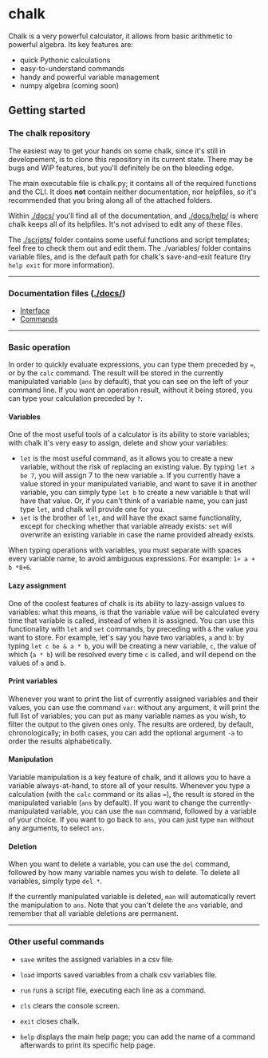 # chalk
Chalk is a very powerful calculator, it allows from basic arithmetic to powerful algebra.
Its key features are:
- quick Pythonic calculations
- easy-to-understand commands
- handy and powerful variable management
- numpy algebra (coming soon)

## Getting started

### The chalk repository

The easiest way to get your hands on some chalk, since it's still in developement, is to clone this repository in its current state. There may be bugs and WIP features, but you'll definitely be on the bleeding edge.

The main executable file is chalk.py; it contains all of the required functions and the CLI. It does **not** contain neither documentation, nor helpfiles, so it's recommended that you bring along all of the attached folders.

Within [./docs/](https://github.com/LionSpeck/chalk/tree/main/docs) you'll find all of the documentation, and [./docs/help/](https://github.com/LionSpeck/chalk/tree/main/docs/help) is where chalk keeps all of its helpfiles. It's not advised to edit any of these files.

The [./scripts/](https://github.com/LionSpeck/chalk/tree/main/scripts) folder contains some useful functions and script templates; feel free to check them out and edit them.
The ./variables/ folder contains variable files, and is the default path for chalk's save-and-exit feature (try `help exit` for more information).

---
### Documentation files ([./docs/](https://github.com/LionSpeck/chalk/tree/main/docs))

- [Interface](https://github.com/LionSpeck/chalk/blob/main/docs/Interface.md#chalk-documentation-the-command-line-interface)
- [Commands](https://github.com/LionSpeck/chalk/blob/main/docs/Commands.md#chalk-documentation-commands)

---
### Basic operation

In order to quickly evaluate expressions, you can type them preceded by `=`, or by the `calc` command. The result will be stored in the currently manipulated variable (`ans` by default), that you can see on the left of your command line. If you want an operation result, without it being stored, you can type your calculation preceded by `?`.

#### Variables

One of the most useful tools of a calculator is its ability to store variables; with chalk it's very easy to assign, delete and show your variables:
- `let` is the most useful command, as it allows you to create a new variable, without the risk of replacing an existing value. By typing `let a be 7`, you will assign 7 to the new variable `a`. If you currently have a value stored in your manipulated variable, and want to save it in another variable, you can simply type `let b` to create a new variable `b` that will have that value. Or, if you can't think of a variable name, you can just type `let`, and chalk will provide one for you.
- `set` is the brother of `let`, and will have the exact same functionality, except for checking whether that variable already exists: `set` will overwrite an existing variable in case the name provided already exists.

When typing operations with variables, you must separate with spaces every variable name, to avoid ambiguous expressions. For example: `1+ a + b *8+6`.

#### Lazy assignment

One of the coolest features of chalk is its ability to lazy-assign values to variables: what this means, is that the variable value will be calculated every time that variable is called, instead of when it is assigned. You can use this functionality with `let` and `set` commands, by preceding with `&` the value you want to store. For example, let's say you have two variables, `a` and `b`: by typing `let c be & a * b`, you will be creating a new variable, `c`, the value of which (`a * b`) will be resolved every time `c` is called, and will depend on the values of `a` and `b`.

#### Print variables

Whenever you want to print the list of currently assigned variables and their values, you can use the command `var`: without any argument, it will print the full list of variables; you can put as many variable names as you wish, to filter the output to the given ones only. The results are ordered, by default, chronologically; in both cases, you can add the optional argument `-a` to order the results alphabetically.

#### Manipulation

Variable manipulation is a key feature of chalk, and it allows you to have a variable always-at-hand, to store all of your results. Whenever you type a calculation (with the `calc` command or its alias `=`), the result is stored in the manipulated variable (`ans` by default). If you want to change the currently-manipulated variable, you can use the `man` command, followed by a variable of your choice. If you want to go back to `ans`, you can just type `man` without any arguments, to select `ans`.

#### Deletion

When you want to delete a variable, you can use the `del` command, followed by how many variable names you wish to delete.
To delete all variables, simply type `del *`.

If the currently manipulated variable is deleted, `man` will automatically revert the manipulation to `ans`.
Note that you can't delete the `ans` variable, and remember that all variable deletions are permanent.

---
### Other useful commands

- `save` writes the assigned variables in a csv file.
- `load` imports saved variables from a chalk csv variables file.
- `run` runs a script file, executing each line as a command.

- `cls` clears the console screen.
- `exit` closes chalk.
- `help` displays the main help page; you can add the name of a command afterwards to print its specific help page.
